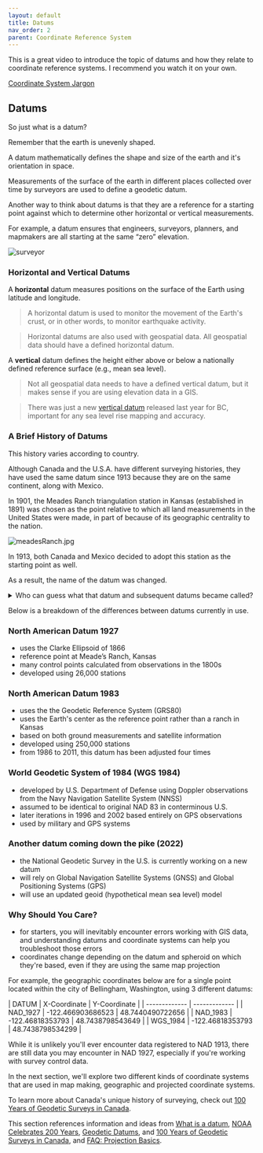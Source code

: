 ```yaml
---
layout: default
title: Datums
nav_order: 2
parent: Coordinate Reference System
---
```


This is a great video to introduce the topic of datums and how they relate to coordinate reference systems. I recommend you watch it on your own.

[Coordinate System Jargon](https://www.youtube.com/watch?v=Z41Dt7_R180)

## Datums

So just what is a datum?

Remember that the earth is unevenly shaped. 

A datum mathematically defines the shape and size of the earth and it's orientation in space.

Measurements of the surface of the earth in different places collected over time by surveyors are used to define a geodetic datum.

Another way to think about datums is that they are a reference for a starting point against which to determine other horizontal or vertical measurements.

For example, a datum ensures that engineers, surveyors, planners, and mapmakers are all starting at the same “zero” elevation. 

![surveyor](https://raw.githubusercontent.com/fiddleHeads/map-projections/master/images/canadianSurveyors.jpg)

### Horizontal and Vertical Datums

A **horizontal** datum measures positions on the surface of the Earth using latitude and longitude.

> A horizontal datum is used to monitor the movement of the Earth's crust, or in other words, to monitor earthquake activity.

> Horizontal datums are also used with geospatial data. All geospatial data should have a defined horizontal datum.

A **vertical** datum defines the height either above or below a nationally defined reference surface (e.g., mean sea level).

> Not all geospatial data needs to have a defined vertical datum, but it makes sense if you are using elevation data in a GIS.

> There was just a new [vertical datum](https://www2.gov.bc.ca/gov/content/data/geographic-data-services/georeferencing/vertical-reference-system) released last year for BC, important for any sea level rise mapping and accuracy.


### A Brief History of Datums

This history varies according to country.

Although Canada and the U.S.A. have different surveying histories, they have used the same datum since 1913 because they are on the same continent, along with Mexico. 

In 1901, the Meades Ranch triangulation station in Kansas (established in 1891) was chosen as the point relative to which all land measurements in the United States were made, in part of because of its geographic centrality to the nation.

![meadesRanch.jpg](https://raw.githubusercontent.com/fiddleHeads/map-projections/master/images/meadesRanch.jpg)

In 1913, both Canada and Mexico decided to adopt this station as the starting point as well. 

As a result, the name of the datum was changed. 

<details>
<summary>Who can guess what that datum and subsequent datums became called?</summary>
<br>
North American Datum 1913, North American Datum 1927, and so on.
</details>


Below is a breakdown of the differences between datums currently in use. 

### North American Datum 1927

- uses the Clarke Ellipsoid of 1866 
- reference point at Meade’s Ranch, Kansas
- many control points calculated from observations in the 1800s
- developed using 26,000 stations

### North American Datum 1983

- uses the the Geodetic Reference System (GRS80)
- uses the Earth's center as the reference point rather than a ranch in Kansas
- based on both ground measurements and satellite information
- developed using 250,000 stations
- from 1986 to 2011, this datum has been adjusted four times

### World Geodetic System of 1984 (WGS 1984)

-  developed by U.S. Department of Defense using Doppler observations from the Navy Navigation Satellite System (NNSS)
- assumed to be identical to original NAD 83 in conterminous U.S.
- later iterations in 1996 and 2002 based entirely on GPS observations
- used by military and GPS systems

### Another datum coming down the pike (2022)

- the National Geodetic Survey in the U.S. is currently working on a new datum
- will rely on Global Navigation Satellite Systems (GNSS) and Global Positioning Systems (GPS)
- will use an updated geoid (hypothetical mean sea level) model

### Why Should You Care?

- for starters, you will inevitably encounter errors working with GIS data, and understanding datums and coordinate systems can help you troubleshoot those errors
- coordinates change depending on the datum and spheroid on which they're based, even if they are using the same map projection

For example, the geographic coordinates below are for a single point located within the city of Bellingham, Washington, using 3 different datums:


| DATUM  | X-Coordinate | Y-Coordinate |
| ------------- | ------------- |
| NAD_1927  | -122.466903686523 | 48.7440490722656 |
| NAD_1983  | -122.46818353793 | 48.7438798543649 |
| WGS_1984 | -122.46818353793 | 48.7438798534299 |


While it is unlikely you'll ever encounter data registered to NAD 1913, there are still data you may encounter in NAD 1927, especially if you're working with survey control data. 

In the next section, we'll explore two different kinds of coordinate systems that are used in map making, geographic and projected coordinate systems.

To learn more about Canada's unique history of surveying, check out [100 Years of Geodetic Surveys in Canada](https://www.nrcan.gc.ca/earth-sciences/geomatics/canadian-spatial-reference-system-csrs/100-years-geodetic-surveys-canada/9110).

This section references information and ideas from [What is a datum](https://oceanservice.noaa.gov/facts/datum.html), [NOAA Celebrates 200 Years](https://celebrating200years.noaa.gov/magazine/vertical_datums/welcome.html#network), [Geodetic Datums](https://gisgeography.com/geodetic-datums-nad27-nad83-wgs84/), and  [100 Years of Geodetic Surveys in Canada](https://www.nrcan.gc.ca/earth-sciences/geomatics/canadian-spatial-reference-system-csrs/100-years-geodetic-surveys-canada/9110), and [FAQ: Projection Basics](https://support.esri.com/en/technical-article/000005562).
